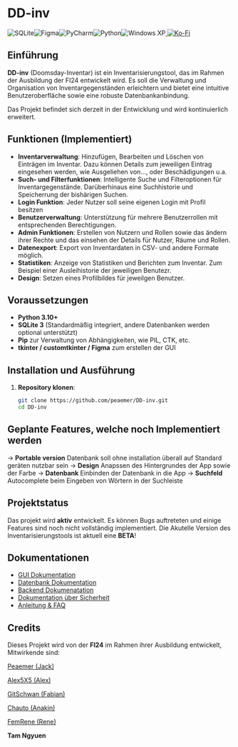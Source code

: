 # DD-inv

![SQLite](https://img.shields.io/badge/sqlite-%2307405e.svg?style=for-the-badge&logo=sqlite&logoColor=white)![Figma](https://img.shields.io/badge/figma-%23F24E1E.svg?style=for-the-badge&logo=figma&logoColor=white)![PyCharm](https://img.shields.io/badge/pycharm-143?style=for-the-badge&logo=pycharm&logoColor=black&color=black&labelColor=green)![Python](https://img.shields.io/badge/python-3670A0?style=for-the-badge&logo=python&logoColor=ffdd54)![Windows XP](https://img.shields.io/badge/Windows%20xp-003399?style=for-the-badge&logo=windowsxp&logoColor=white)<a href="https://ko-fi.com/dd_inv" target="_blank">
  <img src="https://img.shields.io/badge/Ko--fi-F16061?style=for-the-badge&logo=ko-fi&logoColor=white" alt="Ko-Fi">
</a>


## Einführung

**DD-inv** (Doomsday-Inventar) ist ein Inventarisierungstool, das im Rahmen der Ausbildung der FI24 entwickelt wird. Es soll die Verwaltung und Organisation von Inventargegenständen erleichtern und bietet eine intuitive Benutzeroberfläche sowie eine robuste Datenbankanbindung.

Das Projekt befindet sich derzeit in der Entwicklung und wird kontinuierlich erweitert. 

## Funktionen (Implementiert)

- **Inventarverwaltung**: Hinzufügen, Bearbeiten und Löschen von Einträgen im Inventar. Dazu können Details zum jeweiligen Eintrag eingesehen werden, wie Ausgeliehen von..., oder Beschädigungen u.a.
- **Such- und Filterfunktionen**: Intelligente Suche und Filteroptionen für Inventargegenstände. Darüberhinaus eine Suchhistorie und Speicherrung der bishärigen Suchen.
- **Login Funktion**: Jeder Nutzer soll seine eigenen Login mit Profil besitzen
- **Benutzerverwaltung**: Unterstützung für mehrere Benutzerrollen mit entsprechenden Berechtigungen.
- **Admin Funktionen**: Erstellen von Nutzern und Rollen sowie das ändern ihrer Rechte und das einsehen der Details für Nutzer, Räume und Rollen.
- **Datenexport**: Export von Inventardaten in CSV- und andere Formate möglich.
- **Statistiken**: Anzeige von Statistiken und Berichten zum Inventar. Zum Beispiel einer Ausleihistorie der jeweiligen Benutezr.
- **Design**: Setzen eines Profilbildes für jeweilgen Benutzer.

## Voraussetzungen

- **Python 3.10+**
- **SQLite 3** (Standardmäßig integriert, andere Datenbanken werden optional unterstützt)
- **Pip** zur Verwaltung von Abhängigkeiten, wie PIL, CTK, etc.
- **tkinter / customtkinter / Figma** zum erstellen der GUI

## Installation und Ausführung

1. **Repository klonen**:
   ```bash
   git clone https://github.com/peaemer/DD-inv.git
   cd DD-inv
## Geplante Features, welche noch Implementiert werden

-> **Portable version** Datenbank soll ohne installation überall auf Standard geräten nutzbar sein
-> **Design** Anapssen des Hintergrundes der App sowie der Farbe
-> **Datenbank** Einbinden der Datenbank in die App
-> **Suchfeld** Autocomplete beim Eingeben von Wörtern in der Suchleiste

## Projektstatus

Das projekt wird **aktiv** entwickelt. Es können Bugs auftreteten und einige Features sind noch nicht vollständig implementiert. Die Akutelle Version des Inventarisierungstools ist aktuell eine **BETA**!

## Dokumentationen

- [GUI Dokumentation](https://docs.google.com/document/d/1cw-v-YGeTcAKWmvS_XI-Pzev7BLqxlVeBSGfPffx408/edit?tab=t.0#heading=h.vyzxfk53efur)
- [Datenbank Dokumentation](https://docs.google.com/document/d/1JMGLcfbs8KzxF_zfKBePersd-7iInHD2hQcOE3sAdLk/edit?tab=t.0#heading=h.nhkrx8i5d2i6)
- [Backend Dokumenatation]()
- [Dokumentation über Sicherheit]()
- [Anleitung & FAQ]()

## Credits

Dieses Projekt wird von der **FI24** im Rahmen ihrer Ausbildung entwickelt, Mitwirkende sind:

[Peaemer (Jack)](https://github.com/peaemer/)

[Alex5X5 (Alex)](https://github.com/Alex5X5)

[GitSchwan (Fabian)](https://github.com/GitSchwan)

[Chauto (Anakin)](https://github.com/Chautoo)

[FemRene (Rene)](https://github.com/FemRene)

**Tam Ngyuen**

